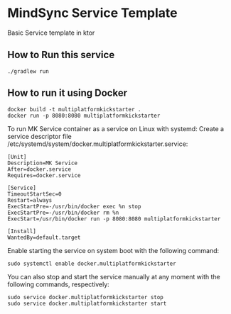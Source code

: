 # MindSync Service Template
Basic Service template in ktor


## How to Run this service
```
./gradlew run
```

## How to run it using Docker
```
docker build -t multiplatformkickstarter .
docker run -p 8080:8080 multiplatformkickstarter
```

To run MK Service container as a service on Linux with systemd:﻿
Create a service descriptor file /etc/systemd/system/docker.multiplatformkickstarter.service:

```
[Unit]
Description=MK Service
After=docker.service
Requires=docker.service

[Service]
TimeoutStartSec=0
Restart=always
ExecStartPre=-/usr/bin/docker exec %n stop
ExecStartPre=-/usr/bin/docker rm %n
ExecStart=/usr/bin/docker run -p 8080:8080 multiplatformkickstarter

[Install]
WantedBy=default.target
```


Enable starting the service on system boot with the following command:
```
sudo systemctl enable docker.multiplatformkickstarter
```


You can also stop and start the service manually at any moment with the following commands, respectively:
```
sudo service docker.multiplatformkickstarter stop
sudo service docker.multiplatformkickstarter start
```
